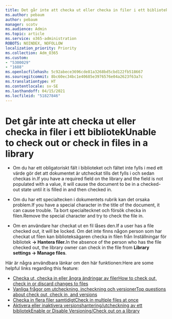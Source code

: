 ```yaml
---
title: Det går inte att checka ut eller checka in filer i ett bibliotek
ms.author: pebaum
author: pebaum
manager: scotv
ms.audience: Admin
ms.topic: article
ms.service: o365-administration
ROBOTS: NOINDEX, NOFOLLOW
localization_priority: Priority
ms.collection: Adm_O365
ms.custom:
- "5300029"
- "1688"
ms.openlocfilehash: 5c92abece3696cde81a3268bd5cbd122fb518667
ms.sourcegitcommit: 8bc60ec34bc1e40685e3976576e04a2623f63a7c
ms.translationtype: HT
ms.contentlocale: sv-SE
ms.lasthandoff: 04/15/2021
ms.locfileid: "51827846"
---
```

# <a name="unable-to-check-out-or-check-in-files-in-a-library"></a><span data-ttu-id="8babf-102">Det går inte att checka ut eller checka in filer i ett bibliotek</span><span class="sxs-lookup"><span data-stu-id="8babf-102">Unable to check out or check in files in a library</span></span>

- <span data-ttu-id="8babf-103">Om du har ett obligatoriskt fält i biblioteket och fältet inte fylls i med ett värde gör det att dokumentet är utcheckat tills det fylls i och sedan checkas in.</span><span class="sxs-lookup"><span data-stu-id="8babf-103">If you have a required field on the library and the field is not populated with a value, it will cause the document to be in a checked-out state until it is filled in and then checked in.</span></span>

- <span data-ttu-id="8babf-104">Om du har ett specialtecken i dokumentets rubrik kan det orsaka problem.</span><span class="sxs-lookup"><span data-stu-id="8babf-104">If you have a special character in the title of the document, it can cause trouble.</span></span> <span data-ttu-id="8babf-105">Ta bort specialtecknet och försök checka in filen.</span><span class="sxs-lookup"><span data-stu-id="8babf-105">Remove the special character and try to check the file in.</span></span>

- <span data-ttu-id="8babf-106">Om en användare har checkat ut en fil låses den.</span><span class="sxs-lookup"><span data-stu-id="8babf-106">If a user has a file checked out, it will be locked.</span></span>  <span data-ttu-id="8babf-107">Om det inte finns någon person som har checkat ut filen kan biblioteksägaren checka in filen från Inställningar för bibliotek **-> Hantera filer.**</span><span class="sxs-lookup"><span data-stu-id="8babf-107">In the absence of the person who has the file checked out, the library owner can check in the file from **Library settings -> Manage files**.</span></span>

<span data-ttu-id="8babf-108">Här är några användbara länkar om den här funktionen:</span><span class="sxs-lookup"><span data-stu-id="8babf-108">Here are some helpful links regarding this feature:</span></span>

- [<span data-ttu-id="8babf-109">Checka ut, checka in eller ångra ändringar av filer</span><span class="sxs-lookup"><span data-stu-id="8babf-109">How to check out, check in or discard changes to files</span></span>](https://support.office.com/article/check-out-check-in-or-discard-changes-to-files-in-a-library-7e2c12a9-a874-4393-9511-1378a700f6de)
- [<span data-ttu-id="8babf-110">Vanliga frågor om utcheckning, incheckning och versioner</span><span class="sxs-lookup"><span data-stu-id="8babf-110">Top questions about check out, check in, and versions</span></span>](https://support.office.com/article/Top-questions-about-check-out-check-in-and-versions-7E941339-E972-4C7A-A79A-80A1FCF84076)
- [<span data-ttu-id="8babf-111">Checka in flera filer samtidigt</span><span class="sxs-lookup"><span data-stu-id="8babf-111">Check in multiple files at once</span></span>](https://support.office.com/article/check-out-check-in-or-discard-changes-to-files-in-a-library-7e2c12a9-a874-4393-9511-1378a700f6de)
- [<span data-ttu-id="8babf-112">Aktivera eller inaktivera versionshantering/utcheckning av ett bibliotek</span><span class="sxs-lookup"><span data-stu-id="8babf-112">Enable or Disable Versioning/Check out on a library</span></span>](https://support.office.com/article/enable-and-configure-versioning-for-a-list-or-library-1555d642-23ee-446a-990a-bcab618c7a37)
